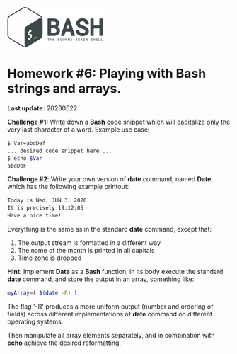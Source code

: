 ![](bash_logo.png)

# Homework #6: Playing with **Bash** strings and arrays.

**Last update:** 20230622

**Challenge #1:** Write down a **Bash** code snippet which will capitalize only the very last character of a word. Example use case:

```bash
$ Var=abdDef
... desired code snippet here ...
$ echo $Var
abdDeF
```



**Challenge #2**: Write your own version of **date** command, named **Date**, which has the following example printout:

```bash
Today is Wed, JUN 3, 2020
It is precisely 19:12:05
Have a nice time! 
```

Everything is the same as in the standard **date** command, except that:  

1. The output stream is formatted in a different way  
2. The name of the month is printed in all capitals
3. Time zone is dropped 

**Hint**: Implement **Date** as a **Bash** function, in its body execute the standard **date** command, and store the output in an array, something like:

```bash
myArray=( $(date -R) )
```

The flag '-R' produces a more uniform output (number and ordering of fields) across different implementations of **date** command on different operating systems.

Then manipulate all array elements separately, and in combination with **echo** achieve the desired reformatting. 




